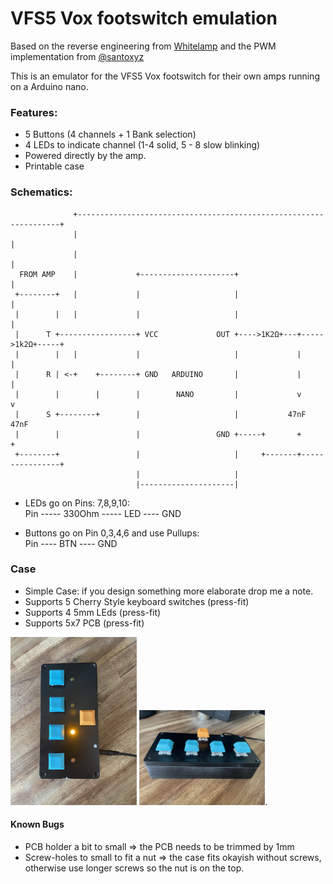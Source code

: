 # VFS5 Vox footswitch emulation  

Based on the reverse engineering from [Whitelamp](http://www.whitelamp.com/public/vox_vfs5.html) and the PWM implementation from [@santoxyz](https://github.com/santoxyz/vfs5)

This is an emulator for the VFS5 Vox footswitch for their own amps running on a Arduino nano.

### Features:
 - 5 Buttons (4 channels + 1 Bank selection)
 - 4 LEDs to indicate channel (1-4 solid, 5 - 8 slow blinking)
 - Powered directly by the amp.
 - Printable case


 ### Schematics:

                  +------------------------------------------------------------------+
                  |                                                                  |
                  |                                                                  |
      FROM AMP    |             +---------------------+                              |
     +--------+   |             |                     |                              |
     |        |   |             |                     |                              |
     |      T +-----------------+ VCC             OUT +---->1K2Ω+---+----->1k2Ω+-----+
     |        |   |             |                     |             |                |
     |      R | <-+    +--------+ GND   ARDUINO       |             |                |
     |        |        |        |        NANO         |             v                v
     |      S +--------+        |                     |           47nF             47nF
     |        |                 |                 GND +-----+       +                +
     +--------+                 |                     |     +-------+----------------+
                                |                     |
                                |---------------------|

- LEDs go on Pins: 7,8,9,10:  
		Pin ----- 330Ohm ----- LED ---- GND

 - Buttons go on Pin 0,3,4,6 and use Pullups:  
 		Pin ---- BTN ---- GND

### Case
 - Simple Case: if you design something more elaborate drop me a note.
 - Supports 5 Cherry Style keyboard switches (press-fit)
 - Supports 4 5mm LEds (press-fit)
 - Supports 5x7 PCB (press-fit)
<img src="Case1.jpg" width="40%">
<img src="Case2.jpg" width="40%">.

#### Known Bugs
  - PCB holder a bit to small => the PCB needs to be trimmed by 1mm
  - Screw-holes to small to fit a nut => the case fits okayish without screws, otherwise use longer screws so the nut is on the top. 

